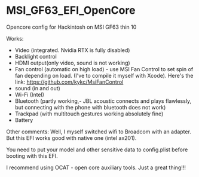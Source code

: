 # MSI_GF63_EFI_OpenCore
 Opencore config for Hackintosh on MSI GF63 thin 10

Works:

- Video (integrated. Nvidia RTX is fully disabled)
- Backlight control
- HDMI output(only video, sound is not working)
- Fan control (automatic on high load) - use MSI Fan Control to set spin of fan depending on load.
(I've to compile it myself with Xcode). Here's the link: https://github.com/kykc/MsiFanControl
- sound (in and out)
- Wi-Fi (Intel)
- Bluetooth (partly working,- JBL acoustic connects and plays flawlessly, but connecting with the phone with bluetooth does not work)
- Trackpad (with multitouch gestures working absolutely fine)
- Battery


Other comments:
Well, I myself switched wifi to Broadcom with an adapter. But this EFI works good with native one (intel ax201).

You need to put your model and other sensitive data to config.plist before booting with this EFI.

I recommend using OCAT - open core auxiliary tools. Just a great thing!!!





